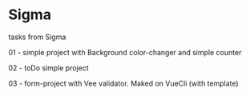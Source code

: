 # Sigma
 tasks from Sigma


01 - simple project with Background color-changer and simple counter 

02 - toDo simple project

03 - form-project with Vee validator. Maked on VueCli (with template)
